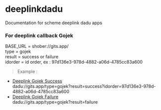 # deeplinkdadu
Documentation for scheme deeplink dadu apps  

### For deeplink callback Gojek
BASE_URL = shober://gits.app/  
type = gojek  
result = success or failure  
idorder = id order, ex : 97d136e3-978d-4882-a06d-4785cc83a600  
  
> Example :  
- [Deeplink Gojek Success](http://dadu://gits.app/type=gojek?result=success?idorder=97d136e3-978d-4882-a06d-4785cc83a600)  
dadu://gits.app/type=gojek?result=success?idorder=97d136e3-978d-4882-a06d-4785cc83a600  
- [Deeplink Gojek Failure](http://dadu://gits.app/type=gojek?result=failure)  
dadu://gits.app/type=gojek?result=failure  
